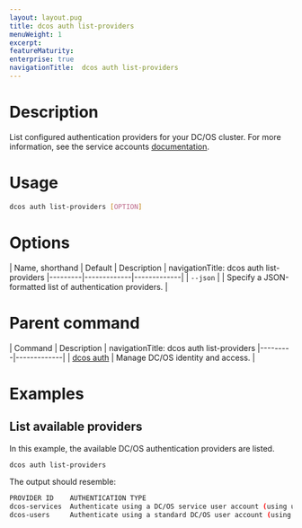 ```yaml
---
layout: layout.pug
title: dcos auth list-providers
menuWeight: 1
excerpt:
featureMaturity:
enterprise: true
navigationTitle:  dcos auth list-providers
---
```


# Description
List configured authentication providers for your DC/OS cluster. For more information, see the service accounts [documentation](/docs/1.10/security/service-auth/).

# Usage

```bash
dcos auth list-providers [OPTION]
```

# Options

| Name, shorthand | Default | Description |
navigationTitle:  dcos auth list-providers
|---------|-------------|-------------|
| `--json`   |             | Specify a JSON-formatted list of authentication providers. |

# Parent command

| Command | Description |
navigationTitle:  dcos auth list-providers
|---------|-------------|
| [dcos auth](/docs/1.10/cli/command-reference/dcos-auth/) |  Manage DC/OS identity and access. |

# Examples

## List available providers

In this example, the available DC/OS authentication providers are listed.

```bash
dcos auth list-providers
```

The output should resemble:

```bash
PROVIDER ID    AUTHENTICATION TYPE                                                               
dcos-services  Authenticate using a DC/OS service user account (using username and private key)  
dcos-users     Authenticate using a standard DC/OS user account (using username and password)   
```
